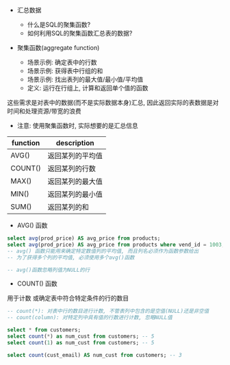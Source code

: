 + 汇总数据
    + 什么是SQL的聚集函数?
    + 如何利用SQL的聚集函数汇总表的数据?

+ 聚集函数(aggregate function)
    + 场景示例: 确定表中的行数
    + 场景示例: 获得表中行组的和
    + 场景示例: 找出表列的最大值/最小值/平均值
    + 定义: 运行在行组上, 计算和返回单个值的函数

这些需求是对表中的数据(而不是实际数据本身)汇总, 因此返回实际的表数据是对时间和处理资源/带宽的浪费

+ 注意: 使用聚集函数时, 实际想要的是汇总信息

function | description
---------|-----------
AVG()    | 返回某列的平均值
COUNT()  | 返回某列的行数
MAX()    | 返回某列的最大值
MIN()    | 返回某列的最小值
SUM()    | 返回某列的和

+ AVG() 函数

```sql
select avg(prod_price) AS avg_price from products;
select avg(prod_price) AS avg_price from products where vend_id = 1003;
-- avg() 函数只能用来确定特定数值列的平均值, 而且列名必须作为函数参数给出
-- 为了获得多个列的平均值, 必须使用多个avg()函数

-- avg()函数忽略列值为NULL的行
```

+ COUNT() 函数

用于计数 或确定表中符合特定条件的行的数目

```sql
-- count(*): 对表中行的数目进行计数, 不管表列中包含的是空值(NULL)还是非空值
-- count(column): 对特定列中具有值的行数进行计数, 忽略NULL值

select * from customers;
select count(*) as num_cust from customers; -- 5
select count(1) as num_cust from customers; -- 5

select count(cust_email) AS num_cust from customers; -- 3
```


